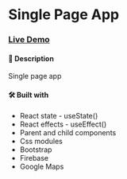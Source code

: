 # Single Page App

### [Live Demo](https://single-page-app-778c8.web.app/)

#### 📝 Description

Single page app

#### 🛠️ Built with

-   React state - useState()
-   React effects - useEffect()
-   Parent and child components
-   Css modules
-   Bootstrap
-   Firebase
-   Google Maps
